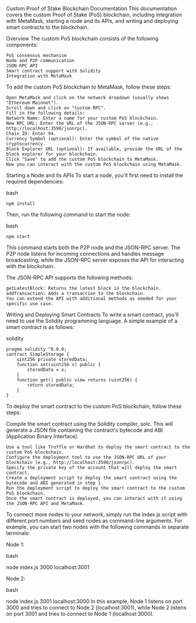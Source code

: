 Custom Proof of Stake Blockchain Documentation
This documentation covers the custom Proof of Stake (PoS) blockchain, including integration with MetaMask, starting a node and its APIs, and writing and deploying smart contracts to the blockchain.

Overview
The custom PoS blockchain consists of the following components:

    PoS consensus mechanism
    Node and P2P communication
    JSON-RPC API
    Smart contract support with Solidity
    Integration with MetaMask

To add the custom PoS blockchain to MetaMask, follow these steps:

    Open MetaMask and click on the network dropdown (usually shows "Ethereum Mainnet").
    Scroll down and click on "Custom RPC".
    Fill in the following details:
    Network Name: Enter a name for your custom PoS blockchain.
    New RPC URL: Enter the URL of the JSON-RPC server (e.g., http://localhost:3590/jsonrpc).
    Chain ID: Enter 94.
    Currency Symbol (optional): Enter the symbol of the native cryptocurrency.
    Block Explorer URL (optional): If available, provide the URL of the block explorer for your blockchain.
    Click "Save" to add the custom PoS blockchain to MetaMask.
    Now you can interact with the custom PoS blockchain using MetaMask.

Starting a Node and its APIs
To start a node, you'll first need to install the required dependencies:

bash

    npm install

Then, run the following command to start the node:

bash

    npm start

This command starts both the P2P node and the JSON-RPC server. The P2P node listens for incoming connections and handles message broadcasting, while the JSON-RPC server exposes the API for interacting with the blockchain.

The JSON-RPC API supports the following methods:

    getLatestBlock: Returns the latest block in the blockchain.
    addTransaction: Adds a transaction to the blockchain.
    You can extend the API with additional methods as needed for your specific use case.

Writing and Deploying Smart Contracts
To write a smart contract, you'll need to use the Solidity programming language. A simple example of a smart contract is as follows:

solidity

    pragma solidity ^0.8.0;
    contract SimpleStorage {
        uint256 private storedData;
        function set(uint256 x) public {
            storedData = x;
        }
        function get() public view returns (uint256) {
            return storedData;
        }
    }

To deploy the smart contract to the custom PoS blockchain, follow these steps:

Compile the smart contract using the Solidity compiler, solc. This will generate a JSON file containing the contract's bytecode and ABI (Application Binary Interface).

    Use a tool like Truffle or Hardhat to deploy the smart contract to the custom PoS blockchain.
    Configure the deployment tool to use the JSON-RPC URL of your blockchain (e.g., http://localhost:3590/jsonrpc).
    Specify the private key of the account that will deploy the smart contract.
    Create a deployment script to deploy the smart contract using the bytecode and ABI generated in step 1.
    Run the deployment script to deploy the smart contract to the custom PoS blockchain.
    Once the smart contract is deployed, you can interact with it using the JSON-RPC API and MetaMask.

To connect more nodes to your network, simply run the index.js script with different port numbers and seed nodes as command-line arguments. For example, you can start two nodes with the following commands in separate terminals:

Node 1:

bash

node index.js 3000 localhost:3001


Node 2:

bash

node index.js 3001 localhost:3000
In this example, Node 1 listens on port 3000 and tries to connect to Node 2 (localhost:3001), while Node 2 listens on port 3001 and tries to connect to Node 1 (localhost:3000).